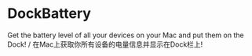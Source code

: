 # DockBattery
Get the battery level of all your devices on your Mac and put them on the Dock! / 在Mac上获取你所有设备的电量信息并显示在Dock栏上!
